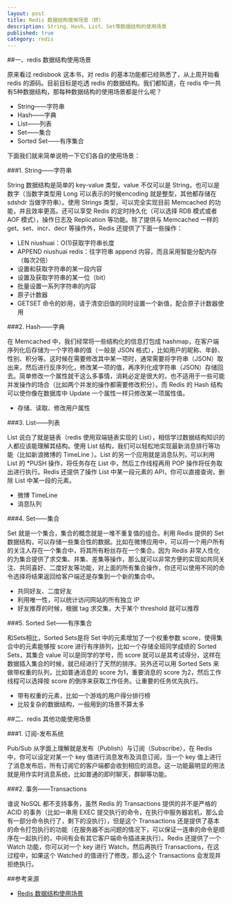 ```yaml
---
layout: post
title: Redis 数据结构使用场景（转）
description: String、Hash、List、Set等数据结构的使用场景
published: true
category: redis
---
```




##一、redis 数据结构使用场景

原来看过 redisbook 这本书，对 redis 的基本功能都已经熟悉了，从上周开始看 redis 的源码。目前目标是吃透 redis 的数据结构。我们都知道，在 redis 中一共有5种数据结构，那每种数据结构的使用场景都是什么呢？

* String——字符串
* Hash——字典
* List——列表
* Set——集合
* Sorted Set——有序集合

下面我们就来简单说明一下它们各自的使用场景：

###1. String——字符串

String 数据结构是简单的 key-value 类型，value 不仅可以是 String，也可以是数字（当数字类型用 Long 可以表示的时候encoding 就是整型，其他都存储在 sdshdr 当做字符串）。使用 Strings 类型，可以完全实现目前 Memcached 的功能，并且效率更高。还可以享受 Redis 的定时持久化（可以选择 RDB 模式或者 AOF 模式），操作日志及 Replication 等功能。除了提供与 Memcached 一样的 get、set、incr、decr 等操作外，Redis 还提供了下面一些操作：

* LEN niushuai：O(1)获取字符串长度
* APPEND niushuai redis：往字符串 append 内容，而且采用智能分配内存（每次2倍）
* 设置和获取字符串的某一段内容
* 设置及获取字符串的某一位（bit）
* 批量设置一系列字符串的内容
* 原子计数器
* GETSET 命令的妙用，请于清空旧值的同时设置一个新值，配合原子计数器使用

###2. Hash——字典

在 Memcached 中，我们经常将一些结构化的信息打包成 hashmap，在客户端序列化后存储为一个字符串的值（一般是 JSON 格式），比如用户的昵称、年龄、性别、积分等。这时候在需要修改其中某一项时，通常需要将字符串（JSON）取出来，然后进行反序列化，修改某一项的值，再序列化成字符串（JSON）存储回去。简单修改一个属性就干这么多事情，消耗必定是很大的，也不适用于一些可能并发操作的场合（比如两个并发的操作都需要修改积分）。而 Redis 的 Hash 结构可以使你像在数据库中 Update 一个属性一样只修改某一项属性值。

* 存储、读取、修改用户属性

###3. List——列表

List 说白了就是链表（redis 使用双端链表实现的 List），相信学过数据结构知识的人都应该能理解其结构。使用 List 结构，我们可以轻松地实现最新消息排行等功能（比如新浪微博的 TimeLine ）。List 的另一个应用就是消息队列，可以利用 List 的 *PUSH 操作，将任务存在 List 中，然后工作线程再用 POP 操作将任务取出进行执行。Redis 还提供了操作 List 中某一段元素的 API，你可以直接查询，删除 List 中某一段的元素。

* 微博 TimeLine
* 消息队列

###4. Set——集合

Set 就是一个集合，集合的概念就是一堆不重复值的组合。利用 Redis 提供的 Set 数据结构，可以存储一些集合性的数据。比如在微博应用中，可以将一个用户所有的关注人存在一个集合中，将其所有粉丝存在一个集合。因为 Redis 非常人性化的为集合提供了求交集、并集、差集等操作，那么就可以非常方便的实现如共同关注、共同喜好、二度好友等功能，对上面的所有集合操作，你还可以使用不同的命令选择将结果返回给客户端还是存集到一个新的集合中。

* 共同好友、二度好友
* 利用唯一性，可以统计访问网站的所有独立 IP
* 好友推荐的时候，根据 tag 求交集，大于某个 threshold 就可以推荐

###5. Sorted Set——有序集合

和Sets相比，Sorted Sets是将 Set 中的元素增加了一个权重参数 score，使得集合中的元素能够按 score 进行有序排列，比如一个存储全班同学成绩的 Sorted Sets，其集合 value 可以是同学的学号，而 score 就可以是其考试得分，这样在数据插入集合的时候，就已经进行了天然的排序。另外还可以用 Sorted Sets 来做带权重的队列，比如普通消息的 score 为1，重要消息的 score 为2，然后工作线程可以选择按 score 的倒序来获取工作任务。让重要的任务优先执行。

* 带有权重的元素，比如一个游戏的用户得分排行榜
* 比较复杂的数据结构，一般用到的场景不算太多

##二、redis 其他功能使用场景

###1. 订阅-发布系统

Pub/Sub 从字面上理解就是发布（Publish）与订阅（Subscribe），在 Redis 中，你可以设定对某一个 key 值进行消息发布及消息订阅，当一个 key 值上进行了消息发布后，所有订阅它的客户端都会收到相应的消息。这一功能最明显的用法就是用作实时消息系统，比如普通的即时聊天，群聊等功能。

###2. 事务——Transactions

谁说 NoSQL 都不支持事务，虽然 Redis 的 Transactions 提供的并不是严格的 ACID 的事务（比如一串用 EXEC 提交执行的命令，在执行中服务器宕机，那么会有一部分命令执行了，剩下的没执行），但是这个 Transactions 还是提供了基本的命令打包执行的功能（在服务器不出问题的情况下，可以保证一连串的命令是顺序在一起执行的，中间有会有其它客户端命令插进来执行）。Redis 还提供了一个 Watch 功能，你可以对一个 key 进行 Watch，然后再执行 Transactions，在这过程中，如果这个 Watched 的值进行了修改，那么这个 Transactions 会发现并拒绝执行。























##参考来源


* [Redis 数据结构使用场景][Redis 数据结构使用场景]
















[NingG]:    http://ningg.github.com  "NingG"


[Redis 数据结构使用场景]:		http://github.thinkingbar.com/redis-use-situation/








